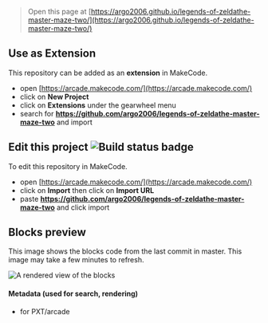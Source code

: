  


> Open this page at [https://argo2006.github.io/legends-of-zeldathe-master-maze-two/](https://argo2006.github.io/legends-of-zeldathe-master-maze-two/)

## Use as Extension

This repository can be added as an **extension** in MakeCode.

* open [https://arcade.makecode.com/](https://arcade.makecode.com/)
* click on **New Project**
* click on **Extensions** under the gearwheel menu
* search for **https://github.com/argo2006/legends-of-zeldathe-master-maze-two** and import

## Edit this project ![Build status badge](https://github.com/argo2006/legends-of-zeldathe-master-maze-two/workflows/MakeCode/badge.svg)

To edit this repository in MakeCode.

* open [https://arcade.makecode.com/](https://arcade.makecode.com/)
* click on **Import** then click on **Import URL**
* paste **https://github.com/argo2006/legends-of-zeldathe-master-maze-two** and click import

## Blocks preview

This image shows the blocks code from the last commit in master.
This image may take a few minutes to refresh.

![A rendered view of the blocks](https://github.com/argo2006/legends-of-zeldathe-master-maze-two/raw/master/.github/makecode/blocks.png)

#### Metadata (used for search, rendering)

* for PXT/arcade
<script src="https://makecode.com/gh-pages-embed.js"></script><script>makeCodeRender("{{ site.makecode.home_url }}", "{{ site.github.owner_name }}/{{ site.github.repository_name }}");</script>
